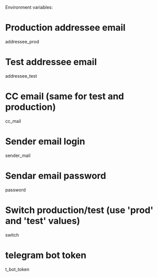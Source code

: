Environment variables:

# Production addressee email
addressee_prod
# Test addressee email
addressee_test
# CC email (same for test and production)
cc_mail
# Sender email login
sender_mail
# Sendar email password
password
# Switch production/test (use 'prod' and 'test' values)
switch
# telegram bot token
t_bot_token